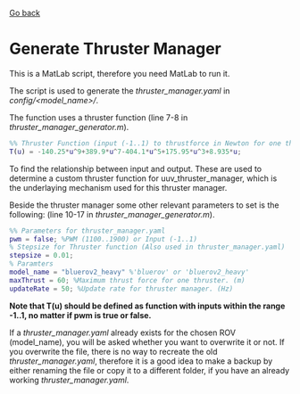 [Go back](../README.md)

# Generate Thruster Manager
This is a MatLab script, therefore you need MatLab to run it.

The script is used to generate the *thruster_manager.yaml* in *config/<model_name>/*.

The function uses a thruster function (line 7-8 in *thruster_manager_generator.m*).
```matlab class:"lineNo"
%% Thruster Function (input (-1..1) to thrustforce in Newton for one thruster
T(u) = -140.25*u^9+389.9*u^7-404.1*u^5+175.95*u^3+8.935*u;
```
To find the relationship between input and output. These are used to determine a custom thruster function for uuv_thruster_manager, which is the underlaying mechanism used for this thruster manager.

Beside the thruster manager some other relevant parameters to set is the following: (line 10-17 in *thruster_manager_generator.m*).
```matlab class:"lineNo"
%% Parameters for thruster_manager.yaml
pwm = false; %PWM (1100..1900) or Input (-1..1)
% Stepsize for Thruster function (Also used in thruster_manager.yaml)
stepsize = 0.01;
% Paramters
model_name = "bluerov2_heavy" %'bluerov' or 'bluerov2_heavy'
maxThrust = 60; %Maximum thrust force for one thruster. (m)
updateRate = 50; %Update rate for thruster manager. (Hz)
```

**Note that T(u) should be defined as function with inputs within the range -1..1, no matter if pwm is true or false.**

If a *thruster_manager.yaml* already exists for the chosen ROV (model_name), you will be asked whether you want to overwrite it or not. If you overwrite the file, there is no way to recreate the old *thruster_manager.yaml*, therefore it is a good idea to make a backup by either renaming the file or copy it to a different folder, if you have an already working *thruster_manager.yaml*.